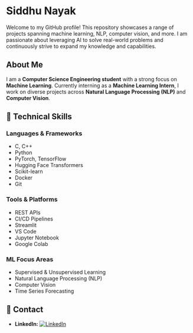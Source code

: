 <!DOCTYPE html>
<html lang="en">
<head>
  <meta charset="UTF-8" />
  <meta name="viewport" content="width=device-width, initial-scale=1.0"/>
  <title>Siddhu Nayak | Machine Learning Portfolio</title>
</head>
<body>
  <h1>Siddhu Nayak</h1>
  <p>
    Welcome to my GitHub profile! This repository showcases a range of projects spanning machine learning, NLP, computer vision, and more. I am passionate about leveraging AI to solve real-world problems and continuously strive to expand my knowledge and capabilities.
  </p>

  <h2>About Me</h2>
  <p>
    I am a <strong>Computer Science Engineering student</strong> with a strong focus on <strong>Machine Learning</strong>. Currently interning as a <strong>Machine Learning Intern</strong>, I work on diverse projects across <strong>Natural Language Processing (NLP)</strong> and <strong>Computer Vision</strong>.
  </p>

  <h2>🧠 Technical Skills</h2>

  <h3>Languages & Frameworks</h3>
  <ul>
    <li>C, C++</li>
    <li>Python</li>
    <li>PyTorch, TensorFlow</li>
    <li>Hugging Face Transformers</li>
    <li>Scikit-learn</li>
    <li>Docker</li>
    <li>Git</li>
  </ul>

  <h3>Tools & Platforms</h3>
  <ul>
    <li>REST APIs</li>
    <li>CI/CD Pipelines</li>
    <li>Streamlit</li>
    <li>VS Code</li>
    <li>Jupyter Notebook</li>
    <li>Google Colab</li>
  </ul>

  <h3>ML Focus Areas</h3>
  <ul>
    <li>Supervised & Unsupervised Learning</li>
    <li>Natural Language Processing (NLP)</li>
    <li>Computer Vision</li>
    <li>Time Series Forecasting</li>
  </ul>

  <h2>🔗 Contact</h2>
  <ul>
    <li>
      <strong>LinkedIn:</strong>
      <a href="https://www.linkedin.com/in/siddhu-nayak-970b29289/" target="_blank">
        <img src="https://img.shields.io/badge/LinkedIn-0077B5?style=for-the-badge&logo=linkedin&logoColor=white" alt="LinkedIn">
      </a>
    </li>
  </ul>
</body>
</html>
